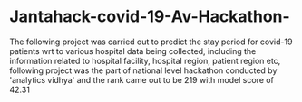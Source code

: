 # Jantahack-covid-19-Av-Hackathon-
The following project was carried out to predict the stay period for covid-19 patients wrt to various hospital data being collected, including the information related to hospital facility, hospital region, patient region etc,  following project was the part of national level hackathon conducted by 'analytics vidhya' and the rank came out to be 219 with model score of 42.31
